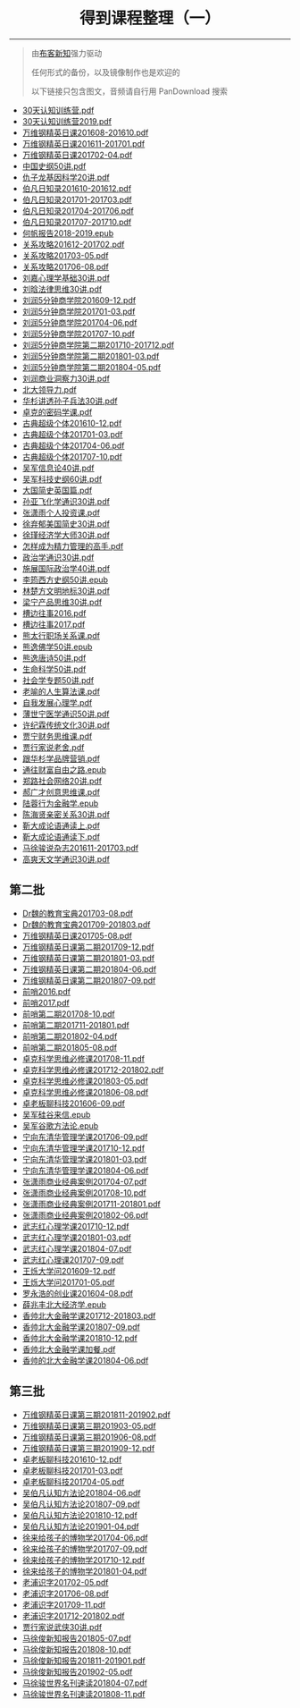 <!---
title: 得到课程整理（一）
date: 2020-1-31 00:00:00
categories:
  - 通识
tags:
  - 得到
--->

<h1 align="center">得到课程整理（一）</h1>
<p align="center"></p>

---

> 由[布客新知](https://github.com/ixinzhi)强力驱动
> 
> 任何形式的备份，以及镜像制作也是欢迎的
> 
> 以下链接只包含图文，音频请自行用 PanDownload 搜索

<!--more-->

+   [30天认知训练营.pdf](https://github.com/ixinzhi/igetget/blob/master/30%E5%A4%A9%E8%AE%A4%E7%9F%A5%E8%AE%AD%E7%BB%83%E8%90%A5.pdf)
+   [30天认知训练营2019.pdf](https://github.com/ixinzhi/igetget/blob/master/30%E5%A4%A9%E8%AE%A4%E7%9F%A5%E8%AE%AD%E7%BB%83%E8%90%A52019.pdf)
+   [万维钢精英日课201608-201610.pdf](https://github.com/ixinzhi/igetget/blob/master/%E4%B8%87%E7%BB%B4%E9%92%A2%E7%B2%BE%E8%8B%B1%E6%97%A5%E8%AF%BE201608-201610.pdf)
+   [万维钢精英日课201611-201701.pdf](https://github.com/ixinzhi/igetget/blob/master/%E4%B8%87%E7%BB%B4%E9%92%A2%E7%B2%BE%E8%8B%B1%E6%97%A5%E8%AF%BE201611-201701.pdf)
+   [万维钢精英日课201702-04.pdf](https://github.com/ixinzhi/igetget/blob/master/%E4%B8%87%E7%BB%B4%E9%92%A2%E7%B2%BE%E8%8B%B1%E6%97%A5%E8%AF%BE201702-04.pdf)
+   [中国史纲50讲.pdf](https://github.com/ixinzhi/igetget/blob/master/%E4%B8%AD%E5%9B%BD%E5%8F%B2%E7%BA%B250%E8%AE%B2.pdf)
+   [仇子龙基因科学20讲.pdf](https://github.com/ixinzhi/igetget/blob/master/%E4%BB%87%E5%AD%90%E9%BE%99%E5%9F%BA%E5%9B%A0%E7%A7%91%E5%AD%A620%E8%AE%B2.pdf)
+   [伯凡日知录201610-201612.pdf](https://github.com/ixinzhi/igetget/blob/master/%E4%BC%AF%E5%87%A1%E6%97%A5%E7%9F%A5%E5%BD%95201610-201612.pdf)
+   [伯凡日知录201701-201703.pdf](https://github.com/ixinzhi/igetget/blob/master/%E4%BC%AF%E5%87%A1%E6%97%A5%E7%9F%A5%E5%BD%95201701-201703.pdf)
+   [伯凡日知录201704-201706.pdf](https://github.com/ixinzhi/igetget/blob/master/%E4%BC%AF%E5%87%A1%E6%97%A5%E7%9F%A5%E5%BD%95201704-201706.pdf)
+   [伯凡日知录201707-201710.pdf](https://github.com/ixinzhi/igetget/blob/master/%E4%BC%AF%E5%87%A1%E6%97%A5%E7%9F%A5%E5%BD%95201707-201710.pdf)
+   [何帆报告2018-2019.epub](https://github.com/ixinzhi/igetget/blob/master/%E4%BD%95%E5%B8%86%E6%8A%A5%E5%91%8A2018-2019.epub)
+   [关系攻略201612-201702.pdf](https://github.com/ixinzhi/igetget/blob/master/%E5%85%B3%E7%B3%BB%E6%94%BB%E7%95%A5201612-201702.pdf)
+   [关系攻略201703-05.pdf](https://github.com/ixinzhi/igetget/blob/master/%E5%85%B3%E7%B3%BB%E6%94%BB%E7%95%A5201703-05.pdf)
+   [关系攻略201706-08.pdf](https://github.com/ixinzhi/igetget/blob/master/%E5%85%B3%E7%B3%BB%E6%94%BB%E7%95%A5201706-08.pdf)
+   [刘嘉心理学基础30讲.pdf](https://github.com/ixinzhi/igetget/blob/master/%E5%88%98%E5%98%89%E5%BF%83%E7%90%86%E5%AD%A6%E5%9F%BA%E7%A1%8030%E8%AE%B2.pdf)
+   [刘晗法律思维30讲.pdf](https://github.com/ixinzhi/igetget/blob/master/%E5%88%98%E6%99%97%E6%B3%95%E5%BE%8B%E6%80%9D%E7%BB%B430%E8%AE%B2.pdf)
+   [刘润5分钟商学院201609-12.pdf](https://github.com/ixinzhi/igetget/blob/master/%E5%88%98%E6%B6%A65%E5%88%86%E9%92%9F%E5%95%86%E5%AD%A6%E9%99%A2201609-12.pdf)
+   [刘润5分钟商学院201701-03.pdf](https://github.com/ixinzhi/igetget/blob/master/%E5%88%98%E6%B6%A65%E5%88%86%E9%92%9F%E5%95%86%E5%AD%A6%E9%99%A2201701-03.pdf)
+   [刘润5分钟商学院201704-06.pdf](https://github.com/ixinzhi/igetget/blob/master/%E5%88%98%E6%B6%A65%E5%88%86%E9%92%9F%E5%95%86%E5%AD%A6%E9%99%A2201704-06.pdf)
+   [刘润5分钟商学院201707-10.pdf](https://github.com/ixinzhi/igetget/blob/master/%E5%88%98%E6%B6%A65%E5%88%86%E9%92%9F%E5%95%86%E5%AD%A6%E9%99%A2201707-10.pdf)
+   [刘润5分钟商学院第二期201710-201712.pdf](https://github.com/ixinzhi/igetget/blob/master/%E5%88%98%E6%B6%A65%E5%88%86%E9%92%9F%E5%95%86%E5%AD%A6%E9%99%A2%E7%AC%AC%E4%BA%8C%E6%9C%9F201710-201712.pdf)
+   [刘润5分钟商学院第二期201801-03.pdf](https://github.com/ixinzhi/igetget/blob/master/%E5%88%98%E6%B6%A65%E5%88%86%E9%92%9F%E5%95%86%E5%AD%A6%E9%99%A2%E7%AC%AC%E4%BA%8C%E6%9C%9F201801-03.pdf)
+   [刘润5分钟商学院第二期201804-05.pdf](https://github.com/ixinzhi/igetget/blob/master/%E5%88%98%E6%B6%A65%E5%88%86%E9%92%9F%E5%95%86%E5%AD%A6%E9%99%A2%E7%AC%AC%E4%BA%8C%E6%9C%9F201804-05.pdf)
+   [刘润商业洞察力30讲.pdf](https://github.com/ixinzhi/igetget/blob/master/%E5%88%98%E6%B6%A6%E5%95%86%E4%B8%9A%E6%B4%9E%E5%AF%9F%E5%8A%9B30%E8%AE%B2.pdf)
+   [北大领导力.pdf](https://github.com/ixinzhi/igetget/blob/master/%E5%8C%97%E5%A4%A7%E9%A2%86%E5%AF%BC%E5%8A%9B.pdf)
+   [华杉讲透孙子兵法30讲.pdf](https://github.com/ixinzhi/igetget/blob/master/%E5%8D%8E%E6%9D%89%E8%AE%B2%E9%80%8F%E5%AD%99%E5%AD%90%E5%85%B5%E6%B3%9530%E8%AE%B2.pdf)
+   [卓克的密码学课.pdf](https://github.com/ixinzhi/igetget/blob/master/%E5%8D%93%E5%85%8B%E7%9A%84%E5%AF%86%E7%A0%81%E5%AD%A6%E8%AF%BE.pdf)
+   [古典超级个体201610-12.pdf](https://github.com/ixinzhi/igetget/blob/master/%E5%8F%A4%E5%85%B8%E8%B6%85%E7%BA%A7%E4%B8%AA%E4%BD%93201610-12.pdf)
+   [古典超级个体201701-03.pdf](https://github.com/ixinzhi/igetget/blob/master/%E5%8F%A4%E5%85%B8%E8%B6%85%E7%BA%A7%E4%B8%AA%E4%BD%93201701-03.pdf)
+   [古典超级个体201704-06.pdf](https://github.com/ixinzhi/igetget/blob/master/%E5%8F%A4%E5%85%B8%E8%B6%85%E7%BA%A7%E4%B8%AA%E4%BD%93201704-06.pdf)
+   [古典超级个体201707-10.pdf](https://github.com/ixinzhi/igetget/blob/master/%E5%8F%A4%E5%85%B8%E8%B6%85%E7%BA%A7%E4%B8%AA%E4%BD%93201707-10.pdf)
+   [吴军信息论40讲.pdf](https://github.com/ixinzhi/igetget/blob/master/%E5%90%B4%E5%86%9B%E4%BF%A1%E6%81%AF%E8%AE%BA40%E8%AE%B2.pdf)
+   [吴军科技史纲60讲.pdf](https://github.com/ixinzhi/igetget/blob/master/%E5%90%B4%E5%86%9B%E7%A7%91%E6%8A%80%E5%8F%B2%E7%BA%B260%E8%AE%B2.pdf)
+   [大国简史英国篇.pdf](https://github.com/ixinzhi/igetget/blob/master/%E5%A4%A7%E5%9B%BD%E7%AE%80%E5%8F%B2%E8%8B%B1%E5%9B%BD%E7%AF%87.pdf)
+   [孙亚飞化学通识30讲.pdf](https://github.com/ixinzhi/igetget/blob/master/%E5%AD%99%E4%BA%9A%E9%A3%9E%E5%8C%96%E5%AD%A6%E9%80%9A%E8%AF%8630%E8%AE%B2.pdf)
+   [张潇雨个人投资课.pdf](https://github.com/ixinzhi/igetget/blob/master/%E5%BC%A0%E6%BD%87%E9%9B%A8%E4%B8%AA%E4%BA%BA%E6%8A%95%E8%B5%84%E8%AF%BE.pdf)
+   [徐弃郁美国简史30讲.pdf](https://github.com/ixinzhi/igetget/blob/master/%E5%BE%90%E5%BC%83%E9%83%81%E7%BE%8E%E5%9B%BD%E7%AE%80%E5%8F%B230%E8%AE%B2.pdf)
+   [徐瑾经济学大师30讲.pdf](https://github.com/ixinzhi/igetget/blob/master/%E5%BE%90%E7%91%BE%E7%BB%8F%E6%B5%8E%E5%AD%A6%E5%A4%A7%E5%B8%8830%E8%AE%B2.pdf)
+   [怎样成为精力管理的高手.pdf](https://github.com/ixinzhi/igetget/blob/master/%E6%80%8E%E6%A0%B7%E6%88%90%E4%B8%BA%E7%B2%BE%E5%8A%9B%E7%AE%A1%E7%90%86%E7%9A%84%E9%AB%98%E6%89%8B.pdf)
+   [政治学通识30讲.pdf](https://github.com/ixinzhi/igetget/blob/master/%E6%94%BF%E6%B2%BB%E5%AD%A6%E9%80%9A%E8%AF%8630%E8%AE%B2.pdf)
+   [施展国际政治学40讲.pdf](https://github.com/ixinzhi/igetget/blob/master/%E6%96%BD%E5%B1%95%E5%9B%BD%E9%99%85%E6%94%BF%E6%B2%BB%E5%AD%A640%E8%AE%B2.pdf)
+   [李筠西方史纲50讲.epub](https://github.com/ixinzhi/igetget/blob/master/%E6%9D%8E%E7%AD%A0%E8%A5%BF%E6%96%B9%E5%8F%B2%E7%BA%B250%E8%AE%B2.epub)
+   [林楚方文明地标30讲.pdf](https://github.com/ixinzhi/igetget/blob/master/%E6%9E%97%E6%A5%9A%E6%96%B9%E6%96%87%E6%98%8E%E5%9C%B0%E6%A0%8730%E8%AE%B2.pdf)
+   [梁宁产品思维30讲.pdf](https://github.com/ixinzhi/igetget/blob/master/%E6%A2%81%E5%AE%81%E4%BA%A7%E5%93%81%E6%80%9D%E7%BB%B430%E8%AE%B2.pdf)
+   [槽边往事2016.pdf](https://github.com/ixinzhi/igetget/blob/master/%E6%A7%BD%E8%BE%B9%E5%BE%80%E4%BA%8B2016.pdf)
+   [槽边往事2017.pdf](https://github.com/ixinzhi/igetget/blob/master/%E6%A7%BD%E8%BE%B9%E5%BE%80%E4%BA%8B2017.pdf)
+   [熊太行职场关系课.pdf](https://github.com/ixinzhi/igetget/blob/master/%E7%86%8A%E5%A4%AA%E8%A1%8C%E8%81%8C%E5%9C%BA%E5%85%B3%E7%B3%BB%E8%AF%BE.pdf)
+   [熊逸佛学50讲.epub](https://github.com/ixinzhi/igetget/blob/master/%E7%86%8A%E9%80%B8%E4%BD%9B%E5%AD%A650%E8%AE%B2.epub)
+   [熊逸唐诗50讲.pdf](https://github.com/ixinzhi/igetget/blob/master/%E7%86%8A%E9%80%B8%E5%94%90%E8%AF%9750%E8%AE%B2.pdf)
+   [生命科学50讲.pdf](https://github.com/ixinzhi/igetget/blob/master/%E7%94%9F%E5%91%BD%E7%A7%91%E5%AD%A650%E8%AE%B2.pdf)
+   [社会学专题50讲.pdf](https://github.com/ixinzhi/igetget/blob/master/%E7%A4%BE%E4%BC%9A%E5%AD%A6%E4%B8%93%E9%A2%9850%E8%AE%B2.pdf)
+   [老喻的人生算法课.pdf](https://github.com/ixinzhi/igetget/blob/master/%E8%80%81%E5%96%BB%E7%9A%84%E4%BA%BA%E7%94%9F%E7%AE%97%E6%B3%95%E8%AF%BE.pdf)
+   [自我发展心理学.pdf](https://github.com/ixinzhi/igetget/blob/master/%E8%87%AA%E6%88%91%E5%8F%91%E5%B1%95%E5%BF%83%E7%90%86%E5%AD%A6.pdf)
+   [薄世宁医学通识50讲.pdf](https://github.com/ixinzhi/igetget/blob/master/%E8%96%84%E4%B8%96%E5%AE%81%E5%8C%BB%E5%AD%A6%E9%80%9A%E8%AF%8650%E8%AE%B2.pdf)
+   [许纪霖传统文化30讲.pdf](https://github.com/ixinzhi/igetget/blob/master/%E8%AE%B8%E7%BA%AA%E9%9C%96%E4%BC%A0%E7%BB%9F%E6%96%87%E5%8C%9630%E8%AE%B2.pdf)
+   [贾宁财务思维课.pdf](https://github.com/ixinzhi/igetget/blob/master/%E8%B4%BE%E5%AE%81%E8%B4%A2%E5%8A%A1%E6%80%9D%E7%BB%B4%E8%AF%BE.pdf)
+   [贾行家说老舍.pdf](https://github.com/ixinzhi/igetget/blob/master/%E8%B4%BE%E8%A1%8C%E5%AE%B6%E8%AF%B4%E8%80%81%E8%88%8D.pdf)
+   [跟华杉学品牌营销.pdf](https://github.com/ixinzhi/igetget/blob/master/%E8%B7%9F%E5%8D%8E%E6%9D%89%E5%AD%A6%E5%93%81%E7%89%8C%E8%90%A5%E9%94%80.pdf)
+   [通往财富自由之路.epub](https://github.com/ixinzhi/igetget/blob/master/%E9%80%9A%E5%BE%80%E8%B4%A2%E5%AF%8C%E8%87%AA%E7%94%B1%E4%B9%8B%E8%B7%AF.epub)
+   [郑路社会网络20讲.pdf](https://github.com/ixinzhi/igetget/blob/master/%E9%83%91%E8%B7%AF%E7%A4%BE%E4%BC%9A%E7%BD%91%E7%BB%9C20%E8%AE%B2.pdf)
+   [郝广才创意思维课.pdf](https://github.com/ixinzhi/igetget/blob/master/%E9%83%9D%E5%B9%BF%E6%89%8D%E5%88%9B%E6%84%8F%E6%80%9D%E7%BB%B4%E8%AF%BE.pdf)
+   [陆蓉行为金融学.epub](https://github.com/ixinzhi/igetget/blob/master/%E9%99%86%E8%93%89%E8%A1%8C%E4%B8%BA%E9%87%91%E8%9E%8D%E5%AD%A6.epub)
+   [陈海贤亲密关系30讲.pdf](https://github.com/ixinzhi/igetget/blob/master/%E9%99%88%E6%B5%B7%E8%B4%A4%E4%BA%B2%E5%AF%86%E5%85%B3%E7%B3%BB30%E8%AE%B2.pdf)
+   [靳大成论语通读上.pdf](https://github.com/ixinzhi/igetget/blob/master/%E9%9D%B3%E5%A4%A7%E6%88%90%E8%AE%BA%E8%AF%AD%E9%80%9A%E8%AF%BB%E4%B8%8A.pdf)
+   [靳大成论语通读下.pdf](https://github.com/ixinzhi/igetget/blob/master/%E9%9D%B3%E5%A4%A7%E6%88%90%E8%AE%BA%E8%AF%AD%E9%80%9A%E8%AF%BB%E4%B8%8B.pdf)
+   [马徐骏说杂志201611-201703.pdf](https://github.com/ixinzhi/igetget/blob/master/%E9%A9%AC%E5%BE%90%E9%AA%8F%E8%AF%B4%E6%9D%82%E5%BF%97201611-201703.pdf)
+   [高爽天文学通识30讲.pdf](https://github.com/ixinzhi/igetget/blob/master/%E9%AB%98%E7%88%BD%E5%A4%A9%E6%96%87%E5%AD%A6%E9%80%9A%E8%AF%8630%E8%AE%B2.pdf)

## 第二批

+   [Dr魏的教育宝典201703-08.pdf](https://github.com/ixinzhi/igetget2/blob/master/Dr%E9%AD%8F%E7%9A%84%E6%95%99%E8%82%B2%E5%AE%9D%E5%85%B8201703-08.pdf)
+   [Dr魏的教育宝典201709-201803.pdf](https://github.com/ixinzhi/igetget2/blob/master/Dr%E9%AD%8F%E7%9A%84%E6%95%99%E8%82%B2%E5%AE%9D%E5%85%B8201709-201803.pdf)
+   [万维钢精英日课201705-08.pdf](https://github.com/ixinzhi/igetget2/blob/master/%E4%B8%87%E7%BB%B4%E9%92%A2%E7%B2%BE%E8%8B%B1%E6%97%A5%E8%AF%BE201705-08.pdf)
+   [万维钢精英日课第二期201709-12.pdf](https://github.com/ixinzhi/igetget2/blob/master/%E4%B8%87%E7%BB%B4%E9%92%A2%E7%B2%BE%E8%8B%B1%E6%97%A5%E8%AF%BE%E7%AC%AC%E4%BA%8C%E6%9C%9F201709-12.pdf)
+   [万维钢精英日课第二期201801-03.pdf](https://github.com/ixinzhi/igetget2/blob/master/%E4%B8%87%E7%BB%B4%E9%92%A2%E7%B2%BE%E8%8B%B1%E6%97%A5%E8%AF%BE%E7%AC%AC%E4%BA%8C%E6%9C%9F201801-03.pdf)
+   [万维钢精英日课第二期201804-06.pdf](https://github.com/ixinzhi/igetget2/blob/master/%E4%B8%87%E7%BB%B4%E9%92%A2%E7%B2%BE%E8%8B%B1%E6%97%A5%E8%AF%BE%E7%AC%AC%E4%BA%8C%E6%9C%9F201804-06.pdf)
+   [万维钢精英日课第二期201807-09.pdf](https://github.com/ixinzhi/igetget2/blob/master/%E4%B8%87%E7%BB%B4%E9%92%A2%E7%B2%BE%E8%8B%B1%E6%97%A5%E8%AF%BE%E7%AC%AC%E4%BA%8C%E6%9C%9F201807-09.pdf)
+   [前哨2016.pdf](https://github.com/ixinzhi/igetget2/blob/master/%E5%89%8D%E5%93%A82016.pdf)
+   [前哨2017.pdf](https://github.com/ixinzhi/igetget2/blob/master/%E5%89%8D%E5%93%A82017.pdf)
+   [前哨第二期201708-10.pdf](https://github.com/ixinzhi/igetget2/blob/master/%E5%89%8D%E5%93%A8%E7%AC%AC%E4%BA%8C%E6%9C%9F201708-10.pdf)
+   [前哨第二期201711-201801.pdf](https://github.com/ixinzhi/igetget2/blob/master/%E5%89%8D%E5%93%A8%E7%AC%AC%E4%BA%8C%E6%9C%9F201711-201801.pdf)
+   [前哨第二期201802-04.pdf](https://github.com/ixinzhi/igetget2/blob/master/%E5%89%8D%E5%93%A8%E7%AC%AC%E4%BA%8C%E6%9C%9F201802-04.pdf)
+   [前哨第二期201805-08.pdf](https://github.com/ixinzhi/igetget2/blob/master/%E5%89%8D%E5%93%A8%E7%AC%AC%E4%BA%8C%E6%9C%9F201805-08.pdf)
+   [卓克科学思维必修课201708-11.pdf](https://github.com/ixinzhi/igetget2/blob/master/%E5%8D%93%E5%85%8B%E7%A7%91%E5%AD%A6%E6%80%9D%E7%BB%B4%E5%BF%85%E4%BF%AE%E8%AF%BE201708-11.pdf)
+   [卓克科学思维必修课201712-201802.pdf](https://github.com/ixinzhi/igetget2/blob/master/%E5%8D%93%E5%85%8B%E7%A7%91%E5%AD%A6%E6%80%9D%E7%BB%B4%E5%BF%85%E4%BF%AE%E8%AF%BE201712-201802.pdf)
+   [卓克科学思维必修课201803-05.pdf](https://github.com/ixinzhi/igetget2/blob/master/%E5%8D%93%E5%85%8B%E7%A7%91%E5%AD%A6%E6%80%9D%E7%BB%B4%E5%BF%85%E4%BF%AE%E8%AF%BE201803-05.pdf)
+   [卓克科学思维必修课201806-08.pdf](https://github.com/ixinzhi/igetget2/blob/master/%E5%8D%93%E5%85%8B%E7%A7%91%E5%AD%A6%E6%80%9D%E7%BB%B4%E5%BF%85%E4%BF%AE%E8%AF%BE201806-08.pdf)
+   [卓老板聊科技201606-09.pdf](https://github.com/ixinzhi/igetget2/blob/master/%E5%8D%93%E8%80%81%E6%9D%BF%E8%81%8A%E7%A7%91%E6%8A%80201606-09.pdf)
+   [吴军硅谷来信.epub](https://github.com/ixinzhi/igetget2/blob/master/%E5%90%B4%E5%86%9B%E7%A1%85%E8%B0%B7%E6%9D%A5%E4%BF%A1.epub)
+   [吴军谷歌方法论.epub](https://github.com/ixinzhi/igetget2/blob/master/%E5%90%B4%E5%86%9B%E8%B0%B7%E6%AD%8C%E6%96%B9%E6%B3%95%E8%AE%BA.epub)
+   [宁向东清华管理学课201706-09.pdf](https://github.com/ixinzhi/igetget2/blob/master/%E5%AE%81%E5%90%91%E4%B8%9C%E6%B8%85%E5%8D%8E%E7%AE%A1%E7%90%86%E5%AD%A6%E8%AF%BE201706-09.pdf)
+   [宁向东清华管理学课201710-12.pdf](https://github.com/ixinzhi/igetget2/blob/master/%E5%AE%81%E5%90%91%E4%B8%9C%E6%B8%85%E5%8D%8E%E7%AE%A1%E7%90%86%E5%AD%A6%E8%AF%BE201710-12.pdf)
+   [宁向东清华管理学课201801-03.pdf](https://github.com/ixinzhi/igetget2/blob/master/%E5%AE%81%E5%90%91%E4%B8%9C%E6%B8%85%E5%8D%8E%E7%AE%A1%E7%90%86%E5%AD%A6%E8%AF%BE201801-03.pdf)
+   [宁向东清华管理学课201804-06.pdf](https://github.com/ixinzhi/igetget2/blob/master/%E5%AE%81%E5%90%91%E4%B8%9C%E6%B8%85%E5%8D%8E%E7%AE%A1%E7%90%86%E5%AD%A6%E8%AF%BE201804-06.pdf)
+   [张潇雨商业经典案例201704-07.pdf](https://github.com/ixinzhi/igetget2/blob/master/%E5%BC%A0%E6%BD%87%E9%9B%A8%E5%95%86%E4%B8%9A%E7%BB%8F%E5%85%B8%E6%A1%88%E4%BE%8B201704-07.pdf)
+   [张潇雨商业经典案例201708-10.pdf](https://github.com/ixinzhi/igetget2/blob/master/%E5%BC%A0%E6%BD%87%E9%9B%A8%E5%95%86%E4%B8%9A%E7%BB%8F%E5%85%B8%E6%A1%88%E4%BE%8B201708-10.pdf)
+   [张潇雨商业经典案例201711-201801.pdf](https://github.com/ixinzhi/igetget2/blob/master/%E5%BC%A0%E6%BD%87%E9%9B%A8%E5%95%86%E4%B8%9A%E7%BB%8F%E5%85%B8%E6%A1%88%E4%BE%8B201711-201801.pdf)
+   [张潇雨商业经典案例201802-06.pdf](https://github.com/ixinzhi/igetget2/blob/master/%E5%BC%A0%E6%BD%87%E9%9B%A8%E5%95%86%E4%B8%9A%E7%BB%8F%E5%85%B8%E6%A1%88%E4%BE%8B201802-06.pdf)
+   [武志红心理学课201710-12.pdf](https://github.com/ixinzhi/igetget2/blob/master/%E6%AD%A6%E5%BF%97%E7%BA%A2%E5%BF%83%E7%90%86%E5%AD%A6%E8%AF%BE201710-12.pdf)
+   [武志红心理学课201801-03.pdf](https://github.com/ixinzhi/igetget2/blob/master/%E6%AD%A6%E5%BF%97%E7%BA%A2%E5%BF%83%E7%90%86%E5%AD%A6%E8%AF%BE201801-03.pdf)
+   [武志红心理学课201804-07.pdf](https://github.com/ixinzhi/igetget2/blob/master/%E6%AD%A6%E5%BF%97%E7%BA%A2%E5%BF%83%E7%90%86%E5%AD%A6%E8%AF%BE201804-07.pdf)
+   [武志红心理课201707-09.pdf](https://github.com/ixinzhi/igetget2/blob/master/%E6%AD%A6%E5%BF%97%E7%BA%A2%E5%BF%83%E7%90%86%E8%AF%BE201707-09.pdf)
+   [王烁大学问201609-12.pdf](https://github.com/ixinzhi/igetget2/blob/master/%E7%8E%8B%E7%83%81%E5%A4%A7%E5%AD%A6%E9%97%AE201609-12.pdf)
+   [王烁大学问201701-05.pdf](https://github.com/ixinzhi/igetget2/blob/master/%E7%8E%8B%E7%83%81%E5%A4%A7%E5%AD%A6%E9%97%AE201701-05.pdf)
+   [罗永浩的创业课201604-08.pdf](https://github.com/ixinzhi/igetget2/blob/master/%E7%BD%97%E6%B0%B8%E6%B5%A9%E7%9A%84%E5%88%9B%E4%B8%9A%E8%AF%BE201604-08.pdf)
+   [薛兆丰北大经济学.epub](https://github.com/ixinzhi/igetget2/blob/master/%E8%96%9B%E5%85%86%E4%B8%B0%E5%8C%97%E5%A4%A7%E7%BB%8F%E6%B5%8E%E5%AD%A6.epub)
+   [香帅北大金融学课201712-201803.pdf](https://github.com/ixinzhi/igetget2/blob/master/%E9%A6%99%E5%B8%85%E5%8C%97%E5%A4%A7%E9%87%91%E8%9E%8D%E5%AD%A6%E8%AF%BE201712-201803.pdf)
+   [香帅北大金融学课201807-09.pdf](https://github.com/ixinzhi/igetget2/blob/master/%E9%A6%99%E5%B8%85%E5%8C%97%E5%A4%A7%E9%87%91%E8%9E%8D%E5%AD%A6%E8%AF%BE201807-09.pdf)
+   [香帅北大金融学课201810-12.pdf](https://github.com/ixinzhi/igetget2/blob/master/%E9%A6%99%E5%B8%85%E5%8C%97%E5%A4%A7%E9%87%91%E8%9E%8D%E5%AD%A6%E8%AF%BE201810-12.pdf)
+   [香帅北大金融学课加餐.pdf](https://github.com/ixinzhi/igetget2/blob/master/%E9%A6%99%E5%B8%85%E5%8C%97%E5%A4%A7%E9%87%91%E8%9E%8D%E5%AD%A6%E8%AF%BE%E5%8A%A0%E9%A4%90.pdf)
+   [香帅的北大金融学课201804-06.pdf](https://github.com/ixinzhi/igetget2/blob/master/%E9%A6%99%E5%B8%85%E7%9A%84%E5%8C%97%E5%A4%A7%E9%87%91%E8%9E%8D%E5%AD%A6%E8%AF%BE201804-06.pdf)

## 第三批

+   [万维钢精英日课第三期201811-201902.pdf](https://github.com/ixinzhi/igetget3/blob/master/%E4%B8%87%E7%BB%B4%E9%92%A2%E7%B2%BE%E8%8B%B1%E6%97%A5%E8%AF%BE%E7%AC%AC%E4%B8%89%E6%9C%9F201811-201902.pdf)
+   [万维钢精英日课第三期201903-05.pdf](https://github.com/ixinzhi/igetget3/blob/master/%E4%B8%87%E7%BB%B4%E9%92%A2%E7%B2%BE%E8%8B%B1%E6%97%A5%E8%AF%BE%E7%AC%AC%E4%B8%89%E6%9C%9F201903-05.pdf)
+   [万维钢精英日课第三期201906-08.pdf](https://github.com/ixinzhi/igetget3/blob/master/%E4%B8%87%E7%BB%B4%E9%92%A2%E7%B2%BE%E8%8B%B1%E6%97%A5%E8%AF%BE%E7%AC%AC%E4%B8%89%E6%9C%9F201906-08.pdf)
+   [万维钢精英日课第三期201909-12.pdf](https://github.com/ixinzhi/igetget3/blob/master/%E4%B8%87%E7%BB%B4%E9%92%A2%E7%B2%BE%E8%8B%B1%E6%97%A5%E8%AF%BE%E7%AC%AC%E4%B8%89%E6%9C%9F201909-12.pdf)
+   [卓老板聊科技201610-12.pdf](https://github.com/ixinzhi/igetget3/blob/master/%E5%8D%93%E8%80%81%E6%9D%BF%E8%81%8A%E7%A7%91%E6%8A%80201610-12.pdf)
+   [卓老板聊科技201701-03.pdf](https://github.com/ixinzhi/igetget3/blob/master/%E5%8D%93%E8%80%81%E6%9D%BF%E8%81%8A%E7%A7%91%E6%8A%80201701-03.pdf)
+   [卓老板聊科技201704-05.pdf](https://github.com/ixinzhi/igetget3/blob/master/%E5%8D%93%E8%80%81%E6%9D%BF%E8%81%8A%E7%A7%91%E6%8A%80201704-05.pdf)
+   [吴伯凡认知方法论201804-06.pdf](https://github.com/ixinzhi/igetget3/blob/master/%E5%90%B4%E4%BC%AF%E5%87%A1%E8%AE%A4%E7%9F%A5%E6%96%B9%E6%B3%95%E8%AE%BA201804-06.pdf)
+   [吴伯凡认知方法论201807-09.pdf](https://github.com/ixinzhi/igetget3/blob/master/%E5%90%B4%E4%BC%AF%E5%87%A1%E8%AE%A4%E7%9F%A5%E6%96%B9%E6%B3%95%E8%AE%BA201807-09.pdf)
+   [吴伯凡认知方法论201810-12.pdf](https://github.com/ixinzhi/igetget3/blob/master/%E5%90%B4%E4%BC%AF%E5%87%A1%E8%AE%A4%E7%9F%A5%E6%96%B9%E6%B3%95%E8%AE%BA201810-12.pdf)
+   [吴伯凡认知方法论201901-04.pdf](https://github.com/ixinzhi/igetget3/blob/master/%E5%90%B4%E4%BC%AF%E5%87%A1%E8%AE%A4%E7%9F%A5%E6%96%B9%E6%B3%95%E8%AE%BA201901-04.pdf)
+   [徐来给孩子的博物学201704-06.pdf](https://github.com/ixinzhi/igetget3/blob/master/%E5%BE%90%E6%9D%A5%E7%BB%99%E5%AD%A9%E5%AD%90%E7%9A%84%E5%8D%9A%E7%89%A9%E5%AD%A6201704-06.pdf)
+   [徐来给孩子的博物学201707-09.pdf](https://github.com/ixinzhi/igetget3/blob/master/%E5%BE%90%E6%9D%A5%E7%BB%99%E5%AD%A9%E5%AD%90%E7%9A%84%E5%8D%9A%E7%89%A9%E5%AD%A6201707-09.pdf)
+   [徐来给孩子的博物学201710-12.pdf](https://github.com/ixinzhi/igetget3/blob/master/%E5%BE%90%E6%9D%A5%E7%BB%99%E5%AD%A9%E5%AD%90%E7%9A%84%E5%8D%9A%E7%89%A9%E5%AD%A6201710-12.pdf)
+   [徐来给孩子的博物学201801-04.pdf](https://github.com/ixinzhi/igetget3/blob/master/%E5%BE%90%E6%9D%A5%E7%BB%99%E5%AD%A9%E5%AD%90%E7%9A%84%E5%8D%9A%E7%89%A9%E5%AD%A6201801-04.pdf)
+   [老浦识字201702-05.pdf](https://github.com/ixinzhi/igetget3/blob/master/%E8%80%81%E6%B5%A6%E8%AF%86%E5%AD%97201702-05.pdf)
+   [老浦识字201706-08.pdf](https://github.com/ixinzhi/igetget3/blob/master/%E8%80%81%E6%B5%A6%E8%AF%86%E5%AD%97201706-08.pdf)
+   [老浦识字201709-11.pdf](https://github.com/ixinzhi/igetget3/blob/master/%E8%80%81%E6%B5%A6%E8%AF%86%E5%AD%97201709-11.pdf)
+   [老浦识字201712-201802.pdf](https://github.com/ixinzhi/igetget3/blob/master/%E8%80%81%E6%B5%A6%E8%AF%86%E5%AD%97201712-201802.pdf)
+   [贾行家说武侠30讲.pdf](https://github.com/ixinzhi/igetget3/blob/master/%E8%B4%BE%E8%A1%8C%E5%AE%B6%E8%AF%B4%E6%AD%A6%E4%BE%A030%E8%AE%B2.pdf)
+   [马徐俊新知报告201805-07.pdf](https://github.com/ixinzhi/igetget3/blob/master/%E9%A9%AC%E5%BE%90%E4%BF%8A%E6%96%B0%E7%9F%A5%E6%8A%A5%E5%91%8A201805-07.pdf)
+   [马徐俊新知报告201808-10.pdf](https://github.com/ixinzhi/igetget3/blob/master/%E9%A9%AC%E5%BE%90%E4%BF%8A%E6%96%B0%E7%9F%A5%E6%8A%A5%E5%91%8A201808-10.pdf)
+   [马徐俊新知报告201811-201901.pdf](https://github.com/ixinzhi/igetget3/blob/master/%E9%A9%AC%E5%BE%90%E4%BF%8A%E6%96%B0%E7%9F%A5%E6%8A%A5%E5%91%8A201811-201901.pdf)
+   [马徐俊新知报告201902-05.pdf](https://github.com/ixinzhi/igetget3/blob/master/%E9%A9%AC%E5%BE%90%E4%BF%8A%E6%96%B0%E7%9F%A5%E6%8A%A5%E5%91%8A201902-05.pdf)
+   [马徐骏世界名刊速读201804-07.pdf](https://github.com/ixinzhi/igetget3/blob/master/%E9%A9%AC%E5%BE%90%E9%AA%8F%E4%B8%96%E7%95%8C%E5%90%8D%E5%88%8A%E9%80%9F%E8%AF%BB201804-07.pdf)
+   [马徐骏世界名刊速读201808-11.pdf](https://github.com/ixinzhi/igetget3/blob/master/%E9%A9%AC%E5%BE%90%E9%AA%8F%E4%B8%96%E7%95%8C%E5%90%8D%E5%88%8A%E9%80%9F%E8%AF%BB201808-11.pdf)